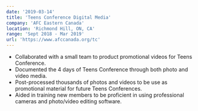 ```yaml
---
date: '2019-03-14'
title: 'Teens Conference Digital Media'
company: 'AFC Eastern Canada'
location: 'Richmond Hill, ON, CA'
range: 'Sept 2018 - Mar 2019'
url: 'https://www.afccanada.org/tc'
---
```

- Collaborated with a small team to product promotional videos for Teens Conference.
- Documented the 4 days of Teens Conference through both photo and video media.
- Post-processed thousands of photos and videos to be use as promotional material for future Teens Conferences.
- Aided in training new members to be proficient in using professional cameras and photo/video editing software.